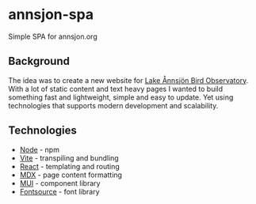 # annsjon-spa

Simple SPA for annsjon.org

## Background

The idea was to create a new website for [Lake Ånnsjön Bird Observatory](http://www.annsjon.org).
With a lot of static content and text heavy pages I wanted to build something fast and lightweight, simple and easy to update. Yet using technologies that supports modern development and scalability.

## Technologies

- [Node] - npm
- [Vite] - transpiling and bundling
- [React] - templating and routing
- [MDX] - page content formatting
- [MUI] - component library
- [Fontsource] - font library

[Node]: https://nodejs.org/en/
[Vite]: https://vitejs.dev/
[React]: https://react.dev/
[MDX]: https://mdxjs.com/
[MUI]: https://mui.com/
[Fontsource]: https://fontsource.org/
